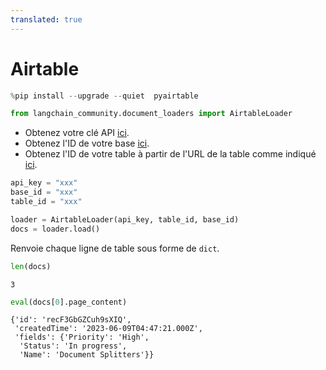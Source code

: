 ```yaml
---
translated: true
---
```


# Airtable

```python
%pip install --upgrade --quiet  pyairtable
```

```python
from langchain_community.document_loaders import AirtableLoader
```

* Obtenez votre clé API [ici](https://support.airtable.com/docs/creating-and-using-api-keys-and-access-tokens).
* Obtenez l'ID de votre base [ici](https://airtable.com/developers/web/api/introduction).
* Obtenez l'ID de votre table à partir de l'URL de la table comme indiqué [ici](https://www.highviewapps.com/kb/where-can-i-find-the-airtable-base-id-and-table-id/#:~:text=Both%20the%20Airtable%20Base%20ID,URL%20that%20begins%20with%20tbl).

```python
api_key = "xxx"
base_id = "xxx"
table_id = "xxx"
```

```python
loader = AirtableLoader(api_key, table_id, base_id)
docs = loader.load()
```

Renvoie chaque ligne de table sous forme de `dict`.

```python
len(docs)
```

```output
3
```

```python
eval(docs[0].page_content)
```

```output
{'id': 'recF3GbGZCuh9sXIQ',
 'createdTime': '2023-06-09T04:47:21.000Z',
 'fields': {'Priority': 'High',
  'Status': 'In progress',
  'Name': 'Document Splitters'}}
```
